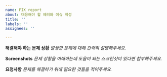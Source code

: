 ```yaml
---
name: FIX report
about: 대응해야 할 에러와 이슈 작성
title: ''
labels: ''
assignees: ''

---
```


**해결해야 하는 문제 상황**
_발생한 문제에 대해 간략히 설명해주세요._


**Screenshots**
_문제 상황을 이해하는데 도움이 되는 스크린샷이 있다면 첨부해주세요._


**요청사항**
_문제를 해결하기 위해 필요한 것들을 적어주세요._
